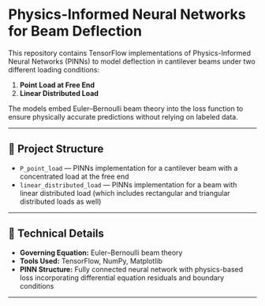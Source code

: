 # Physics-Informed Neural Networks for Beam Deflection

This repository contains TensorFlow implementations of Physics-Informed Neural Networks (PINNs) to model deflection in cantilever beams under two different loading conditions:

1. **Point Load at Free End**
2. **Linear Distributed Load**

The models embed Euler–Bernoulli beam theory into the loss function to ensure physically accurate predictions without relying on labeled data.

---

## 🔧 Project Structure

- `P_point_load` — PINNs implementation for a cantilever beam with a concentrated load at the free end  
- `linear_distributed_load` — PINNs implementation for a beam with linear distributed load (which includes rectangular and triangular distributed loads as well) 

---

## 🧠 Technical Details

- **Governing Equation:** Euler–Bernoulli beam theory  
- **Tools Used:** TensorFlow, NumPy, Matplotlib  
- **PINN Structure:** Fully connected neural network with physics-based loss incorporating differential equation residuals and boundary conditions  

---

